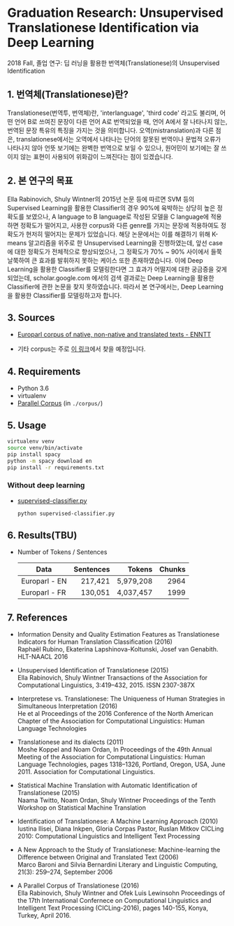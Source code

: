 # Graduation Research: Unsupervised Translationese Identification via Deep Learning

2018 Fall, 졸업 연구: 딥 러닝을 활용한 번역체(Translationese)의 Unsupervised Identification

## 1. 번역체(Translationese)란?

Translationese(번역투, 번역체)란, 'interlanguage', 'third code' 라고도 불리며, 어떤 언어 B로 쓰여진 문장이 다른 언어 A로 번역되었을 때, 언어 A에서 잘 나타나지 않는, 번역된 문장 특유의 특징을 가지는 것을 의미합니다. 오역(mistranslation)과 다른 점은, translationese에서는 오역에서 나타나는 단어의 잘못된 번역이나 문법적 오류가 나타나지 않아 언뜻 보기에는 완벽한 번역으로 보일 수 있으나, 원어민이 보기에는 잘 쓰이지 않는 표현이 사용되어 위화감이 느껴진다는 점이 있겠습니다.

## 2. 본 연구의 목표

Ella Rabinovich, Shuly Wintner의 2015년 논문 등에 따르면 SVM 등의 Supervised Learning을 활용한 Classifier의 경우 90%에 육박하는 상당히 높은 정확도를 보였으나, A language to B language로 작성된 모델을 C language에 적용하면 정확도가 떨어지고, 사용한 corpus와 다른 genre를 가지는 문장에 적용하여도 정확도가 현저히 떨어지는 문제가 있었습니다. 해당 논문에서는 이를 해결하기 위해 K-means 알고리즘을 위주로 한 Unsupervised Learning을 진행하였는데, 앞선 case에 대한 정확도가 전체적으로 향상되었으나, 그 정확도가 70% ~ 90% 사이에서 들쭉날쭉하여 큰 효과를 발휘하지 못하는 케이스 또한 존재하였습니다. 이에 Deep Learning을 활용한 Classifier를 모델링한다면 그 효과가 어떨지에 대한 궁금증을 갖게 되었는데, scholar.google.com 에서의 검색 결과로는 Deep Learning을 활용한 Classifier에 관한 논문을 찾지 못하였습니다. 따라서 본 연구에서는, Deep Learning을 활용한 Classifier를 모델링하고자 합니다.

## 3. Sources

- [Europarl corpus of native, non-native and translated texts - ENNTT](https://github.com/senisioi/enntt-release/releases/latest)

- 기타 corpus는 주로 [이 링크](http://cl.haifa.ac.il/projects/translationese/index.shtml)에서 찾을 예정입니다.

## 4. Requirements

- Python 3.6
- virtualenv
- [Parallel Corpus](http://cl.haifa.ac.il/projects/translationese/index.shtml) (in `./corpus/`)

## 5. Usage

```bash
virtualenv venv
source venv/bin/activate
pip install spacy
python -m spacy download en
pip install -r requirements.txt
```

### Without deep learning

- [supervised-classifier.py](./supervised-classifier.py)

  ```bash
  python supervised-classifier.py
  ```

## 6. Results(TBU)

- Number of Tokens / Sentences

  | Data          | Sentences |    Tokens | Chunks |
  | ------------- | --------: | --------: | -----: |
  | Europarl - EN |   217,421 | 5,979,208 |   2964 |
  | Europarl - FR |   130,051 | 4,037,457 |   1999 |

## 7. References

- Information Density and Quality Estimation Features as Translationese Indicators for Human Translation Classification (2016)  
  Raphaël Rubino, Ekaterina Lapshinova-Koltunski, Josef van Genabith. HLT-NAACL 2016

- Unsupervised Identification of Translationese (2015)  
  Ella Rabinovich, Shuly Wintner
  Transactions of the Association for Computational Linguistics, 3:419–432, 2015. ISSN 2307-387X

- Interpretese vs. Translationese:
  The Uniqueness of Human Strategies in Simultaneous Interpretation (2016)  
  He et al
  Proceedings of the 2016 Conference of the North American Chapter of the Association for Computational Linguistics: Human Language Technologies

- Translationese and its dialects (2011)  
  Moshe Koppel and Noam Ordan, In Proceedings of the 49th Annual Meeting of the Association for Computational Linguistics: Human Language Technologies, pages 1318–1326, Portland, Oregon, USA, June 2011. Association for Computational Linguistics.

- Statistical Machine Translation
  with Automatic Identification of Translationese (2015)  
  Naama Twitto, Noam Ordan, Shuly Wintner
  Proceedings of the Tenth Workshop on Statistical Machine Translation

- Identification of Translationese: A Machine Learning Approach (2010)  
  Iustina Ilisei, Diana Inkpen, Gloria Corpas Pastor, Ruslan Mitkov
  CICLing 2010: Computational Linguistics and Intelligent Text Processing

- A New Approach to the Study of Translationese: Machine-learning the Difference between Original and Translated Text (2006)  
  Marco Baroni and Silvia Bernardini
  Literary and Linguistic Computing, 21(3): 259–274, September 2006

- A Parallel Corpus of Translationese (2016)  
  Ella Rabinovich, Shuly Wintner and Ofek Luis Lewinsohn
  Proceedings of the 17th International Confernece on Computational Linguistics and Intelligent Text Processing (CICLing-2016), pages 140-155, Konya, Turkey, April 2016.
